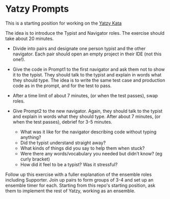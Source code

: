 Yatzy Prompts
=============

This is a starting position for working on the [Yatzy Kata](https://sammancoaching.org/kata_descriptions/yatzy.html)

The idea is to introduce the Typist and Navigator roles. The exercise should take about 20 minutes. 

* Divide into pairs and designate one person typist and the other navigator. Each pair should open an empty project in their IDE (not this one!).

* Give the code in Prompt1 to the first navigator and ask them not to show it to the typist. They should talk to the typist and explain in words what they should type. The idea is to write the same test case and production code as in the prompt, and for the test to pass.

* After a time limit of about 7 minutes, (or when the test passes), swap roles. 
* Give Prompt2 to the new navigator. Again, they should talk to the typist and explain in words what they should type. After about 7 minutes, (or when the test passes), debrief for 3-5 minutes.
	* What was it like for the navigator describing code without typing anything?
	* Did the typist understand straight away?
	* What kinds of things did you say to help them when stuck?
	* Were there any words/vocabulary you needed but didn’t know? (eg curly bracket)
	* How did it feel to be a typist? Was it stressful?


Follow up this exercise with a fuller explanation of the ensemble roles including Supporter. Join up pairs to form groups of 3-4 and set up an ensemble timer for each. Starting from this repo's starting position, ask them to implement the rest of Yatzy, working as an ensemble.
